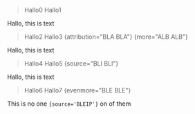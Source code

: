 > Hallo0
> Hallo1

Hallo, this is text

> Hallo2
> Hallo3
{attribution="BLA BLA"}
{more="ALB ALB"}

Hallo, this is text

> Hallo4
> Hallo5
{source="BLI BLI"}

Hallo, this is text

> Hallo6
> Hallo7
{evenmore="BLE BLE"}

This is no one `{source='BLEIP'}` on of them
